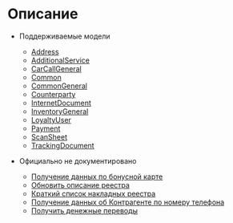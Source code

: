 # Описание


- Поддерживаемые модели
  - [Address](Address.md)
  - [AdditionalService](AdditionalService.md)
  - [CarCallGeneral](CarCallGeneral.md)
  - [Common](Common.md)
  - [CommonGeneral](CommonGeneral.md)
  - [Counterparty](Counterparty.md)
  - [InternetDocument](InternetDocument.md)
  - [InventoryGeneral](InventoryGeneral.md)
  - [LoyaltyUser](LoyaltyUser.md)
  - [Payment](Payment.md)
  - [ScanSheet](ScanSheet.md)
  - [TrackingDocument](TrackingDocument.md)



- Официально не документировано
  - [Получение данных по бонусной карте](LoyaltyUser.md#getLoyaltyInfoByApiKey)
  - [Обновить описание реестра](ScanSheet.md#updateScanSheet)
  - [Краткий список накладных реестра](ScanSheet.md#getScanSheetDocuments)
  - [Получение данных об Контрагенте по номеру телефона](Counterparty.md#getCatalogCounterparty)
  - [Получить денежные переводы](InternetDocument.md#getMoneyTransferDocuments)
